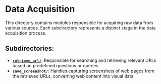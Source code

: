 # Data Acquisition

This directory contains modules responsible for acquiring raw data from various sources. Each subdirectory represents a distinct stage in the data acquisition process.

## Subdirectories:

*   **[`retrieve_url/`](dataset/acquisition/retrieve_url)**: Responsible for searching and retrieving relevant URLs based on predefined questions or queries.
*   **[`save_screenshot/`](dataset/acquisition/save_screenshot)**: Handles capturing screenshots of web pages from the retrieved URLs, converting web content into visual data.